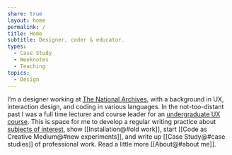 ```yaml
---
share: true
layout: home
permalink: /
title: Home
subtitle: Designer, coder & educator.
types:
  - Case Study
  - Weeknotes
  - Teaching
topics:
  - Design
---
```



I’m a designer working at [The National Archives](https://www.nationalarchives.gov.uk/), with a background in UX, interaction design, and coding in various languages. In the not-too-distant past I was a full time lecturer and course leader for an [undergraduate UX course](https://www.arts.ac.uk/subjects/animation-interactive-film-and-sound/undergraduate/ba-hons-user-experience-design-lcc). This is space for me to develop a regular writing practice about [subjects of interest](), show [[Installation@#old work]], start [[Code as Creative Medium@#new experiments]], and write up [[Case Study@#case studies]] of professional work. Read a little more [[About@#about me]].
